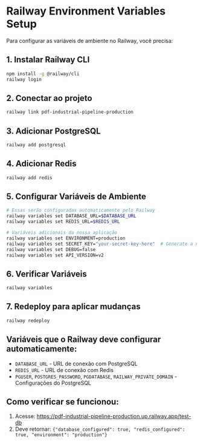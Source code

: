 # Railway Environment Variables Setup

Para configurar as variáveis de ambiente no Railway, você precisa:

## 1. Instalar Railway CLI
```bash
npm install -g @railway/cli
railway login
```

## 2. Conectar ao projeto
```bash
railway link pdf-industrial-pipeline-production
```

## 3. Adicionar PostgreSQL
```bash
railway add postgresql
```

## 4. Adicionar Redis
```bash
railway add redis
```

## 5. Configurar Variáveis de Ambiente
```bash
# Essas serão configuradas automaticamente pelo Railway
railway variables set DATABASE_URL=$DATABASE_URL
railway variables set REDIS_URL=$REDIS_URL

# Variáveis adicionais da nossa aplicação
railway variables set ENVIRONMENT=production
railway variables set SECRET_KEY="your-secret-key-here"  # Generate a new secure key
railway variables set DEBUG=false
railway variables set API_VERSION=v2
```

## 6. Verificar Variáveis
```bash
railway variables
```

## 7. Redeploy para aplicar mudanças
```bash
railway redeploy
```

## Variáveis que o Railway deve configurar automaticamente:
- `DATABASE_URL` - URL de conexão com PostgreSQL
- `REDIS_URL` - URL de conexão com Redis
- `PGUSER`, `POSTGRES_PASSWORD`, `PGDATABASE`, `RAILWAY_PRIVATE_DOMAIN` - Configurações do PostgreSQL

## Como verificar se funcionou:
1. Acesse: https://pdf-industrial-pipeline-production.up.railway.app/test-db
2. Deve retornar: `{"database_configured": true, "redis_configured": true, "environment": "production"}`